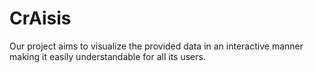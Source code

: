 # CrAisis
Our project aims to visualize the provided data in an interactive manner making it easily understandable for all its users.
